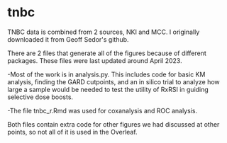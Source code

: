 # tnbc

TNBC data is combined from 2 sources, NKI and MCC. I originally downloaded it from Geoff Sedor's github. 

There are 2 files that generate all of the figures because of different packages. These files were last updated around April 2023.

-Most of the work is in analysis.py. This includes code for basic KM analysis, finding the GARD cutpoints, and an in silico trial to analyze how large a sample would be needed to test the utility of RxRSI in guiding selective dose boosts.

-The file tnbc_r.Rmd was used for coxanalysis and ROC analysis.

Both files contain extra code for other figures we had discussed at other points, so not all of it is used in the Overleaf.
